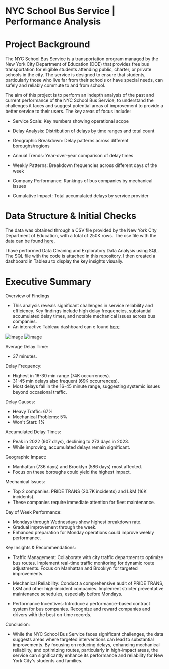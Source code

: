 # NYC School Bus Service | Performance Analysis

# Project Background

The NYC School Bus Service is a transportation program managed by the New York City Department of Education (DOE) that provides free bus transportation for eligible students attending public, charter, or private schools in the city. The service is designed to ensure that students, particularly those who live far from their schools or have special needs, can safely and reliably commute to and from school.

The aim of this project is to perform an indepth analysis of the past and current performance of the NYC School Bus Service, to understand the challenges it faces and  suggest potential areas of improvement to provide a better service to their users. The key areas of focus include:

- Service Scale: Key numbers showing operational scope

- Delay Analysis: Distribution of delays by time ranges and total count

- Geographic Breakdown: Delay patterns across different boroughs/regions

- Annual Trends: Year-over-year comparison of delay times

- Weekly Patterns: Breakdown frequencies across different days of the week

- Company Performance: Rankings of bus companies by mechanical issues

- Cumulative Impact: Total accumulated delays by service provider

# Data Structure & Initial Checks
The data was obtained through a CSV file provided by the New York City Department of Education, with a total of 250K rows. The csv file with the data can be found [here](https://drive.google.com/file/d/1Bq89xxzxvSu-_GNwjIZGt4jgnpVDSymp/view?usp=sharing).

I have performed Data Cleaning and Exploratory Data Analysis using SQL. The SQL file with the code is attached in this repository. I then created a dashboard in Tableau to display the key insights visually.


# Executive Summary

Overview of Findings
- This analysis reveals significant challenges in service reliability and efficiency. Key findings include high delay frequencies, substantial accumulated delay times, and notable mechanical issues across bus companies.
- An interactive Tableau dashboard can e found [here](https://public.tableau.com/app/profile/carlos.s.nchez4177/viz/NYCSchoolBusServicePerformanceAnalysis/Dashboard)

![image](https://github.com/user-attachments/assets/4a93d9db-1386-47ce-83d6-333487f68891)
![image](https://github.com/user-attachments/assets/e051df29-5b7c-45d3-ab39-d20e72e11936)

Average Delay Time: 
- 37 minutes.
        
Delay Frequency:

- Highest in 16-30 min range (74K occurrences).
- 31-45 min delays also frequent (69K occurrences).
- Most delays fall in the 16-45 minute range, suggesting systemic issues beyond occasional traffic.

Delay Causes:

- Heavy Traffic: 67%
- Mechanical Problems: 5%
- Won't Start: 1%

Accumulated Delay Times:
    
- Peak in 2022 (907 days), declining to 273 days in 2023.
- While improving, accumulated delays remain significant.
      
Geographic Impact:

- Manhattan (736 days) and Brooklyn (586 days) most affected.
- Focus on these boroughs could yield the highest impact.


Mechanical Issues:

- Top 2 companies: PRIDE TRANS (20.7K incidents) and L&M (16K incidents).
- These companies require immediate attention for fleet maintenance.


Day of Week Performance:

- Mondays through Wednesdays show highest breakdown rate.
- Gradual improvement through the week.
- Enhanced preparation for Monday operations could improve weekly performance.

Key Insights & Recommendations:

- Traffic Management: Collaborate with city traffic department to optimize bus routes. Implement real-time traffic monitoring for dynamic route adjustments. Focus on Manhattan and Brooklyn for targeted improvements.

- Mechanical Reliability: Conduct a comprehensive audit of PRIDE TRANS, L&M and other high-incident companies. Implement stricter preventative maintenance schedules, especially before Mondays.

- Performance Incentives: Introduce a performance-based contract system for bus companies. Recognize and reward companies and drivers with the best on-time records.

Conclusion:

- While the NYC School Bus Service faces significant challenges, the data suggests areas where targeted interventions can lead to substantial improvements. By focusing on reducing delays, enhancing mechanical reliability, and optimizing routes, particularly in high-impact areas, the service can significantly enhance its performance and reliability for New York City's students and families.
